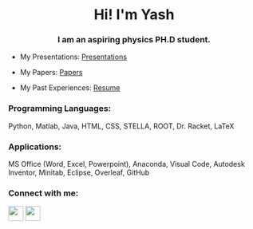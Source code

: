 <h1 align="center">Hi! I'm Yash</h1>
<h3 align="center">I am an aspiring physics PH.D student.</h3>

<!-- <p align="left"> <img src="https://komarev.com/ghpvc/?username=sanand100&label=Profile%20views&color=0e75b6&style=flat" alt="sanand100" /> </p> -->

- My Presentations: [Presentations](https://github.com/yashanand2025/My-Presentations)

- My Papers:  [Papers](https://github.com/yashanand2025/My-Papers)

- My Past Experiences: [Resume]()


<h3 align="left">Programming Languages:</h3>
Python, Matlab, Java, HTML, CSS, STELLA, ROOT, Dr. Racket, LaTeX

<h3 align="left">Applications:</h3>
MS Office (Word, Excel, Powerpoint), Anaconda, Visual Code, Autodesk Inventor, Minitab, Eclipse,
Overleaf, GitHub

<h3 align="left">Connect with me:</h3>
<a href='https://github.com/yashanand2025' target="_blank"><img src='https://cdn.jsdelivr.net/npm/simple-icons@3.0.1/icons/github.svg' height='30px' width='30px'></a>
<a href="mailto:yanand@terpmail.umd.edu" target='_blank'><img src='https://cdn.pixabay.com/photo/2014/04/03/09/58/email-309491_1280.png' height='30px' width='30px'></a>
